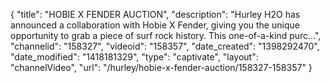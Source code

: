 {
    "title": "HOBIE X FENDER AUCTION",
    "description": "Hurley H2O has announced a collaboration with Hobie X Fender, giving you the unique opportunity to grab a piece of surf rock history. This one-of-a-kind purc...",
    "channelid": "158327",
    "videoid": "158357",
    "date_created": "1398292470",
    "date_modified": "1418181329",
    "type": "captivate",
    "layout": "channelVideo",
    "url": "\/hurley\/hobie-x-fender-auction\/158327-158357"
}